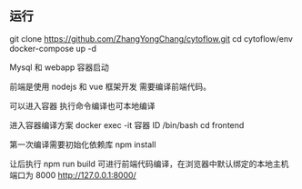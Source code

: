 ## 运行

git clone https://github.com/ZhangYongChang/cytoflow.git
cd cytoflow/env
docker-compose up -d

Mysql 和 webapp 容器启动

前端是使用 nodejs 和 vue 框架开发 需要编译前端代码。

可以进入容器 执行命令编译也可本地编译

进入容器编译方案
docker exec -it 容器 ID /bin/bash
cd frontend

第一次编译需要初始化依赖库 npm install

让后执行 npm run build 可进行前端代码编译，在浏览器中默认绑定的本地主机端口为 8000
http://127.0.0.1:8000/
